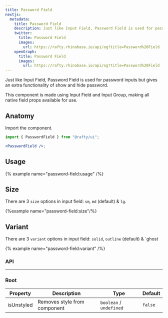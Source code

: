 ```yaml
---
title: Password Field
nextjs:
  metadata:
    title: Password Field
    description: Just like Input Field, Password Field is used for password inputs but gives an extra functionality of show and hide password.
    twitter:
      title: Password Field
      images:
        url: https://rafty.rhinobase.io/api/og?title=Password%20Field
    openGraph:
      title: Password Field
      images:
        url: https://rafty.rhinobase.io/api/og?title=Password%20Field
---
```


Just like Input Field, Password Field is used for password inputs but gives an extra functionality of show and hide password.

This component is made using Input Field and Input Group, making all native field props available for use.

## Anatomy

Import the component.

```jsx
import { PasswordField } from "@rafty/ui";

<PasswordField />;
```

## Usage

{% example name="password-field:usage" /%}

## Size

There are 3 `size` options in input field: `sm`, `md` (default) & `lg`.

{%example name="password-field:size"/%}

## Variant

There are 3 `variant` options in input field: `solid`, `outline` (default) & `ghost

{% example name="password-field:variant" /%}

### API

---

### Root

| Property   | Description                  | Type                    | Default |
| ---------- | ---------------------------- | ----------------------- | ------- |
| isUnstyled | Removes style from component | `boolean` / `undefined` | `false` |
